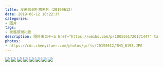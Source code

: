 ```yaml
---
title: 发酱感谢礼物系列（20190612）
date: 2019-06-12 16:22:37
categories:
- 图片
tags:
- 发酱感谢礼物
description: 图片来自于<a href="https://weibo.com/p/1005051720171447" target="_blank">quanmmmmm</a><br/>“哪位没留名的小伙伴选的卫衣和运动鞋呀，这款式，我感觉应该是个女孩子？快来认领一下～” ​​​ ​​​
photos: 
- https://cdn.chenyifaer.com/photos/gifts/20190612/IMG_6193.JPG
---
```


![](https://cdn.chenyifaer.com/photos/gifts/20190612/IMG_6194.JPG)
![](https://cdn.chenyifaer.com/photos/gifts/20190612/IMG_6195.JPG)
![](https://cdn.chenyifaer.com/photos/gifts/20190612/IMG_6196.JPG)
![](https://cdn.chenyifaer.com/photos/gifts/20190612/IMG_6197.JPG)
![](https://cdn.chenyifaer.com/photos/gifts/20190612/IMG_6198.JPG)
![](https://cdn.chenyifaer.com/photos/gifts/20190612/IMG_6199.JPG)
![](https://cdn.chenyifaer.com/photos/gifts/20190612/IMG_6200.JPG)
![](https://cdn.chenyifaer.com/photos/gifts/20190612/IMG_6201.JPG)
